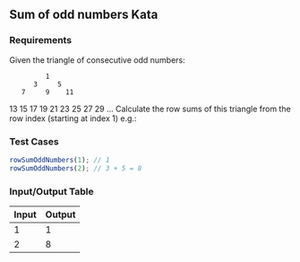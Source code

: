 ## Sum of odd numbers Kata

### Requirements 

Given the triangle of consecutive odd numbers:

             1
          3     5
       7     9    11
   13    15    17    19
21    23    25    27    29
...
Calculate the row sums of this triangle from the row index (starting at index 1) e.g.:

### Test Cases

```JavaScript
rowSumOddNumbers(1); // 1
rowSumOddNumbers(2); // 3 + 5 = 8
```

### Input/Output Table

| Input                                          | Output |
| :--------------------------------------------- | :----- |
| 1                                      | 1      |
| 2                                     | 8      |




